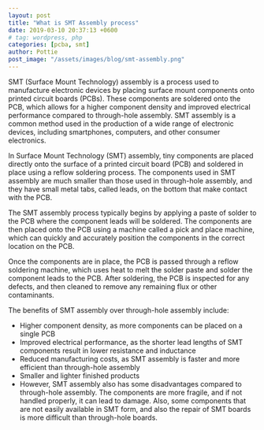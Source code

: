 ```yaml
---
layout: post
title: "What is SMT Assembly process"
date: 2019-03-10 20:37:13 +0600
# tag: wordpress, php
categories: [pcba, smt]
author: Pottie
post_image: "/assets/images/blog/smt-assembly.png"
---
```


SMT (Surface Mount Technology) assembly is a process used to manufacture electronic devices by placing surface mount components onto printed circuit boards (PCBs). These components are soldered onto the PCB, which allows for a higher component density and improved electrical performance compared to through-hole assembly. SMT assembly is a common method used in the production of a wide range of electronic devices, including smartphones, computers, and other consumer electronics.

In Surface Mount Technology (SMT) assembly, tiny components are placed directly onto the surface of a printed circuit board (PCB) and soldered in place using a reflow soldering process. The components used in SMT assembly are much smaller than those used in through-hole assembly, and they have small metal tabs, called leads, on the bottom that make contact with the PCB.

The SMT assembly process typically begins by applying a paste of solder to the PCB where the component leads will be soldered. The components are then placed onto the PCB using a machine called a pick and place machine, which can quickly and accurately position the components in the correct location on the PCB.

Once the components are in place, the PCB is passed through a reflow soldering machine, which uses heat to melt the solder paste and solder the component leads to the PCB. After soldering, the PCB is inspected for any defects, and then cleaned to remove any remaining flux or other contaminants.

The benefits of SMT assembly over through-hole assembly include:

- Higher component density, as more components can be placed on a single PCB
- Improved electrical performance, as the shorter lead lengths of SMT components result in lower resistance and inductance
- Reduced manufacturing costs, as SMT assembly is faster and more efficient than through-hole assembly
- Smaller and lighter finished products
- However, SMT assembly also has some disadvantages compared to through-hole assembly. The components are more fragile, and if not handled properly, it can lead to damage. Also, some components that are not easily available in SMT form, and also the repair of SMT boards is more difficult than through-hole boards.
